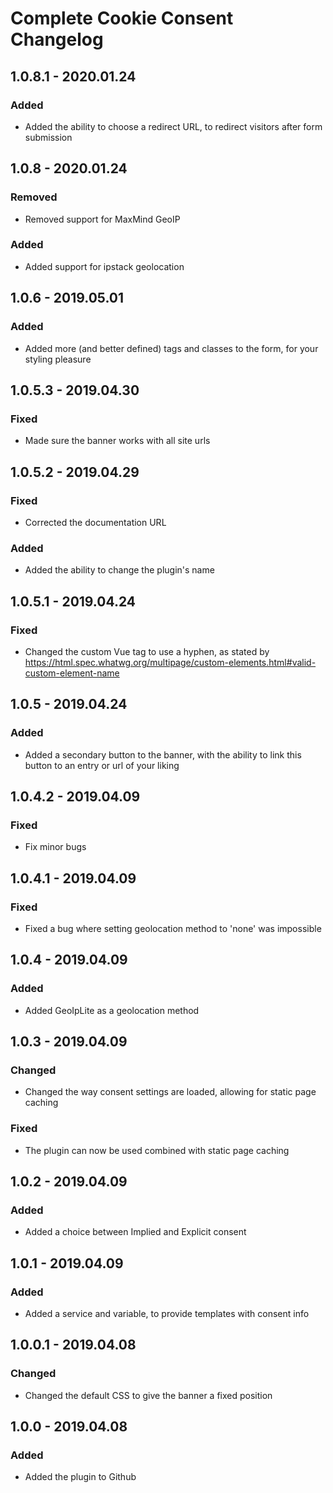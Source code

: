 # Complete Cookie Consent Changelog

## 1.0.8.1 - 2020.01.24
### Added
- Added the ability to choose a redirect URL, to redirect visitors after form submission

## 1.0.8 - 2020.01.24
### Removed
- Removed support for MaxMind GeoIP
### Added
- Added support for ipstack geolocation

## 1.0.6 - 2019.05.01
### Added
- Added more (and better defined) tags and classes to the form, for your styling pleasure

## 1.0.5.3 - 2019.04.30
### Fixed
- Made sure the banner works with all site urls

## 1.0.5.2 - 2019.04.29
### Fixed
- Corrected the documentation URL

### Added
- Added the ability to change the plugin's name

## 1.0.5.1 - 2019.04.24
### Fixed
- Changed the custom Vue tag to use a hyphen, as stated by https://html.spec.whatwg.org/multipage/custom-elements.html#valid-custom-element-name

## 1.0.5 - 2019.04.24
### Added
- Added a secondary button to the banner, with the ability to link this button to an entry or url of your liking

## 1.0.4.2 - 2019.04.09
### Fixed
- Fix minor bugs

## 1.0.4.1 - 2019.04.09
### Fixed
- Fixed a bug where setting geolocation method to 'none' was impossible

## 1.0.4 - 2019.04.09
### Added
- Added GeoIpLite as a geolocation method

## 1.0.3 - 2019.04.09
### Changed
- Changed the way consent settings are loaded, allowing for static page caching
### Fixed
- The plugin can now be used combined with static page caching

## 1.0.2 - 2019.04.09
### Added
- Added a choice between Implied and Explicit consent

## 1.0.1 - 2019.04.09
### Added
- Added a service and variable, to provide templates with consent info

## 1.0.0.1 - 2019.04.08
### Changed
- Changed the default CSS to give the banner a fixed position

## 1.0.0 - 2019.04.08
### Added
- Added the plugin to Github
